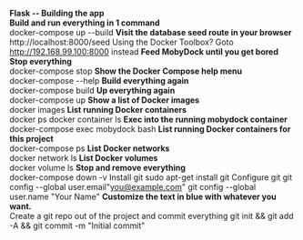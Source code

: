 **Flask -- Building the app** <br />
**Build and run everything in 1 command** <br />
docker-compose up --build
**Visit the database seed route in your browser**<br />
http://localhost:8000/seed
Using the Docker Toolbox? Goto http://192.168.99.100:8000 instead
**Feed MobyDock until you get bored** <br />
<Keep reloading your browser>
****Stop everything****<br />
docker-compose stop
****Show the Docker Compose help menu****<br />
docker-compose --help
****Build everything again****<br />
docker-compose build
****Up everything again****<br />
docker-compose up
****Show a list of Docker images****<br />
docker images
****List running Docker containers****<br />
docker ps
docker container ls
****Exec into the running mobydock container****<br />
docker-compose exec mobydock bash
****List running Docker containers for this project****<br />
docker-compose ps
****List Docker networks****<br />
docker network ls
****List Docker volumes****<br />
docker volume ls
****Stop and remove everything****<br />
docker-compose down -v
Install git
sudo apt-get install git
Configure git
git config --global user.email"you@example.com"
git config --global user.name "Your Name"
****Customize the text in blue with whatever you want.****<br />
Create a git repo out of the project and commit everything
git init && git add -A && git commit -m "Initial commit"
